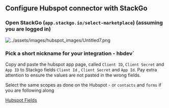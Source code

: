 ## Configure Hubspot connector with StackGo

### Open StackGo (`app.stackgo.io/select-marketplace`) (assuming you are logged in)

![../assets/images/hubspot_images/Untitled7.png](../assets/hubspot_images/Untitled7.png)

### Pick a short nickname for your integration - hbdev` 

Copy and paste the  hubspot app page, called `Client ID`, `Client Secret` and `App ID` to Stackgo fields `Client Id` , `Client Secret` and `App Id`. Pay extra attention to ensure the values are not pasted in the wrong fields. 

Select the same scopes as done on the Hubspot - or `contacts` and `forms` if you are following along 

[Hubspot Fields](https://www.notion.so/61ccb7571be24e65a57a921c51e8d43c)
